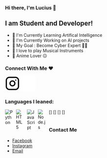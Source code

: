 ### Hi there, I'm Lucius 👋

## I am Student and Developer!
- 🤖 I'm Currently Learning Artifical Intelligence 
- 🏧 I'm Currently Working on AI projects 
- 🥅 My Goal : Become Cyber Expert 🐱‍💻
- 🎵 I love to play Musical Instruments
- 💝 Anime Lover 😐


### Connect With Me ♥

[![website](./img/instagram-light.svg)](https://instagram.com/its_official_lucius#gh-light-mode-only)
[![website](./img/instagram-dark.svg)](https://instagram.com/its_official_lucius#gh-dark-mode-only)

### Languages I leaned:
[<img align="left" alt="Python" width="26px" src="https://cdn.jsdelivr.net/gh/devicons/devicon/icons/python/python-original.svg" style="padding-right:10px;" />]
[<img align="left" alt="HTML5" width="26px" src="https://cdn.jsdelivr.net/gh/devicons/devicon/icons/html5/html5-original.svg" style="padding-right:10px;" />]
[<img align="left" alt="JavaScript" width="26px" src="https://cdn.jsdelivr.net/gh/devicons/devicon/icons/javascript/javascript-original.svg" style="padding-right:10px;" />]
[<img align="left" alt="Node.js" width="26px" src="https://cdn.jsdelivr.net/gh/devicons/devicon/icons/nodejs/nodejs-original.svg" style="padding-right:10px;" />]
<br />
<br />

### Contact Me

- [Facebook](https://facebook.com/lucius.shivam)
- [Instagram](https://instagram.com/its_official_lucius)
- [Email](mailto:lucius.shivam@gmail.com)
